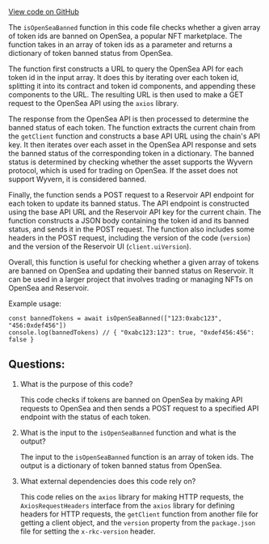 [View code on GitHub](zoo-labs/zoo/blob/master/sdk/src/utils/isOpenSeaBanned.ts)

The `isOpenSeaBanned` function in this code file checks whether a given array of token ids are banned on OpenSea, a popular NFT marketplace. The function takes in an array of token ids as a parameter and returns a dictionary of token banned status from OpenSea. 

The function first constructs a URL to query the OpenSea API for each token id in the input array. It does this by iterating over each token id, splitting it into its contract and token id components, and appending these components to the URL. The resulting URL is then used to make a GET request to the OpenSea API using the `axios` library. 

The response from the OpenSea API is then processed to determine the banned status of each token. The function extracts the current chain from the `getClient` function and constructs a base API URL using the chain's API key. It then iterates over each asset in the OpenSea API response and sets the banned status of the corresponding token in a dictionary. The banned status is determined by checking whether the asset supports the Wyvern protocol, which is used for trading on OpenSea. If the asset does not support Wyvern, it is considered banned. 

Finally, the function sends a POST request to a Reservoir API endpoint for each token to update its banned status. The API endpoint is constructed using the base API URL and the Reservoir API key for the current chain. The function constructs a JSON body containing the token id and its banned status, and sends it in the POST request. The function also includes some headers in the POST request, including the version of the code (`version`) and the version of the Reservoir UI (`client.uiVersion`). 

Overall, this function is useful for checking whether a given array of tokens are banned on OpenSea and updating their banned status on Reservoir. It can be used in a larger project that involves trading or managing NFTs on OpenSea and Reservoir. 

Example usage:

```
const bannedTokens = await isOpenSeaBanned(["123:0xabc123", "456:0xdef456"])
console.log(bannedTokens) // { "0xabc123:123": true, "0xdef456:456": false }
```
## Questions: 
 1. What is the purpose of this code?
    
    This code checks if tokens are banned on OpenSea by making API requests to OpenSea and then sends a POST request to a specified API endpoint with the status of each token.

2. What is the input to the `isOpenSeaBanned` function and what is the output?
    
    The input to the `isOpenSeaBanned` function is an array of token ids. The output is a dictionary of token banned status from OpenSea.

3. What external dependencies does this code rely on?
    
    This code relies on the `axios` library for making HTTP requests, the `AxiosRequestHeaders` interface from the `axios` library for defining headers for HTTP requests, the `getClient` function from another file for getting a client object, and the `version` property from the `package.json` file for setting the `x-rkc-version` header.